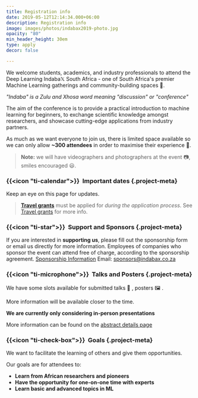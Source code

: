 ```yaml
---
title: Registration info
date: 2019-05-12T12:14:34.000+06:00
description: Registration info
image: images/photos/indabax2019-photo.jpg
opacity: "80"
min_header_height: 30em
type: apply
decor: false

---
```

We welcome students, academics, and industry professionals to attend the Deep Learning Indaba𝕏 South Africa - one of South Africa's premier Machine Learning gatherings and community-building spaces 🤝.

_"Indaba" is a Zulu and Xhosa word meaning "discussion" or "conference"_

The aim of the conference is to provide a practical introduction to machine learning for beginners, to exchange scientific knowledge amongst researchers, and showcase cutting-edge applications from industry partners.

As much as we want everyone to join us, there is limited space available so we can only allow **\~300 attendees** in order to maximise their experience 🏫.

> **Note:** we will have videographers and photographers at the event 📷, smiles encouraged 😃.

### {{<icon "ti-calendar">}}  Important dates {.project-meta}

Keep an eye on this page for updates.

<!-- | Date         | Event                                                     |
| :----------- | :-------------------------------------------------------- |
| 2023-05-22 📝 | Applications for free attendance (e.g. for students) open |
| 2023-05-26 🎗 | 1st wave of paid registrations (e.g. for academics) open  |
| 2023-05-26 📜 | Abstract submissions open                                 |
| 2023-06-12 🛑 | Applications for free attendance close                    |
| 2023-06-16 📢 | Notification of application acceptance                    |
| 2023-06-16 🟠 | Abstract submissions close                                |
| 2023-06-23 ☑️ | RSVP to secure spot for applicants (acceptance +4 days)    |
| 2023-07-01 🎤 | Notification of abstract acceptance                       |
| 2023-07-07 🟡 | Final wave of paid registrations close                    | -->


> [**Travel grants**](/register/travel-grants) must be applied for _during the application process_. See [Travel grants](/register/travel-grants) for more info.

### {{<icon "ti-star">}}  Support and Sponsors {.project-meta}

If you are interested in **supporting us**, please fill out the sponsorship form or email us directly for more information.
Employees of companies who sponsor the event can attend free of charge, according to the sponsorship agreement.
[Sponsorship Information](/partners)
Email: [sponsors@indabax.co.za](mailto:sponsors@indabax.co.za)

### {{<icon "ti-microphone">}}  Talks and Posters {.project-meta}

We have some slots available for submitted talks 🎤 , posters 🖼️ .

More information will be available closer to the time.

**We are currently only considering in-person presentations**

More information can be found on the [abstract details page](/register/abstract)

### {{<icon "ti-check-box">}}  Goals {.project-meta}

We want to facilitate the learning of others and give them opportunities.

Our goals are for attendees to:

* **Learn from African researchers and pioneers**
* **Have the opportunity for one-on-one time with experts**
* **Learn basic and advanced topics in ML**